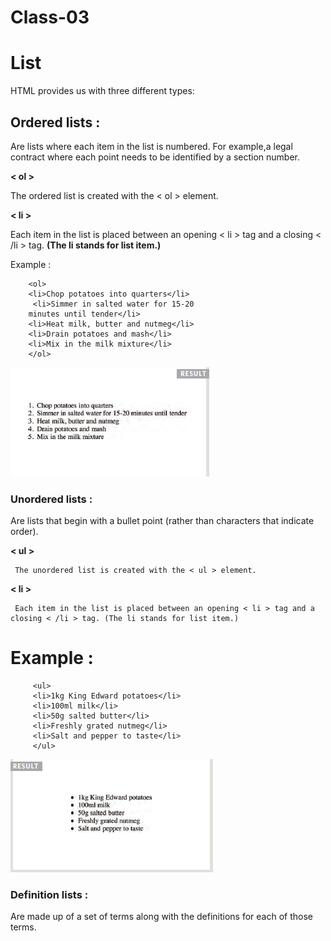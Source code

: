 # Class-03


# List

  HTML provides us with three different types:
  
  ## Ordered lists :
 
   Are lists where each item in the list is numbered. For example,a legal contract where each point needs to be identified by a section number.
  
  
   **< ol >**
   
   The ordered list is created with the < ol > element.
  
  
   **< li >**
   
   Each item in the list is placed between an opening < li > tag and a closing < /li > tag. **(The li stands for list item.)**
      
   Example :
      
        <ol>
        <li>Chop potatoes into quarters</li>
         <li>Simmer in salted water for 15-20
        minutes until tender</li>
        <li>Heat milk, butter and nutmeg</li>
        <li>Drain potatoes and mash</li>
        <li>Mix in the milk mixture</li>
        </ol>
  
  
  
   
   ![List](olist.png)
   
   
   
   
   
 ### Unordered lists :
 
   Are lists that begin with a bullet point (rather than characters that indicate order).
   
   
   **< ul >**
   
     The unordered list is created with the < ul > element.
  
  
  **< li >**
  
     Each item in the list is placed between an opening < li > tag and a closing < /li > tag. (The li stands for list item.)
     
     
  # Example :
  
  
         <ul>
         <li>1kg King Edward potatoes</li>
         <li>100ml milk</li>
         <li>50g salted butter</li>
         <li>Freshly grated nutmeg</li>
         <li>Salt and pepper to taste</li>
         </ul>
         
         
   ![List](ulist.png)
   
   
 
 ### Definition lists :
 
   Are made up of a set of terms along with the definitions for each of those terms.
   
   
 #
